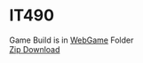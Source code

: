 # IT490

Game Build is in [WebGame](/WebGame) Folder   
[Zip Download](https://github.com/dd482IT/IT490/raw/Game/WebGame/WebGame.zip)

